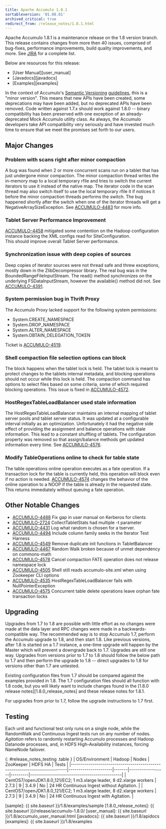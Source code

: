 ```yaml
---
title: Apache Accumulo 1.8.1
sortableversion: '01.08.01'
archived_critical: true
redirect_from: /release_notes/1.8.1.html
---
```


Apache Accumulo 1.8.1 is a maintenance release on the 1.8 version branch. This
release contains changes from more then 40 issues, comprised of bug-fixes,
performance improvements, build quality improvements, and more. See
[JIRA][JIRA_181] for a complete list.


Below are resources for this release:

* [User Manual][user_manual]
* [Javadocs][javadocs]
* [Examples][examples]

In the context of Accumulo's [Semantic Versioning][semver] [guidelines][api],
this is a "minor version". This means that new APIs have been created, some
deprecations may have been added, but no deprecated APIs have been removed.
Code written against 1.7.x should work against 1.8.0 -- binary compatibility
has been preserved with one exception of an already-deprecated Mock Accumulo
utility class. As always, the Accumulo developers take API compatibility
very seriously and have invested much time to ensure that we meet the promises set forth to our users.

## Major Changes

### Problem with scans right after minor compaction

A bug was found when 2 or more concurrent scans run on a tablet that
has just undergone minor compaction. The minor compaction thread
writes the in-memory map to a local temporary rfile and tries to
switch the current iterators to use it instead of the native map. The
iterator code in the scan thread may also switch itself to use the local
temporary rfile it if notices it before the minor compaction threads
performs the switch. The bug happened shortly after the switch when
one of the iterator threads will get a NegativeArraySizeException.
See [ACCUMULO-4483][ACCUMULO_4483] for more info.

### Tablet Server Performance Improvement

[ACCUMULO-4458][ACCUMULO_4458] mitigated some contention on the Hadoop 
configuration instance backing the XML configs read for SiteConfiguration.  
This should improve overall Tablet Server performance.

### Synchronization issue with deep copies of sources

Deep copies of iterator sources were not thread safe and threw
exceptions, mostly down in the ZlibDecompressor library.  The real bug
was in the BoundedRangeFileInputStream.  The read() method
synchronizes on the underlying FSDataInputStream, however the
available() method did not.   See [ACCUMULO-4391][ACCUMULO_4391].

### System permission bug in Thrift Proxy

The Accumulo Proxy lacked support for the following system permissions:

* System.CREATE_NAMESPACE
* System.DROP_NAMESPACE
* System.ALTER_NAMESPACE
* System.OBTAIN_DELEGATION_TOKEN

Ticket is [ACCUMULO-4519][ACCUMULO_4519].

### Shell compaction file selection options can block

The block happens when the tablet lock is held.  The tablet lock is
meant to protect changes to the tablets internal metadata, and
blocking operations should not occur while this lock is held.  The
compaction command has options to select files based on some
criteria, some of which required blocking operations.  This issue is
fixed in [ACCUMULO-4572][ACCUMULO_4572].

### HostRegexTableLoadBalancer used stale information

The HostRegexTableLoadBalancer maintains an internal mapping of tablet
server pools and tablet server status. It was updated at a
configurable interval initially as an optimization. Unfortunately it
had the negative side effect of providing the assignment and balance
operations with stale information.  This lead to a constant shuffling
of tablets.  The configuration property was removed so that
assign/balance methods get updated information every time.  See
[ACCUMULO-4576][ACCUMULO_4576]. 

### Modify TableOperations online to check for table state 

The table operations online operation executes as a fate
operation. If a transaction lock for the table is currently held,
this operation will block even if no action is needed. 
[ACCUMULO-4574][ACCUMULO_4574] changes the behavior of the online
operation to a NOOP if the table is already in the requested state.
This returns immediately without queuing a fate operation.

## Other Notable Changes

* [ACCUMULO-4488][ACCUMULO_4488] Fix gap in user manual on Kerberos for clients
* [ACCUMULO-2724][ACCUMULO_2724] CollectTabletStats had multiple -t parameter
* [ACCUMULO-4431][ACCUMULO_4431] Log what random is chosen for a tserver.
* [ACCUMULO-4494][ACCUMULO_4494] Include column family seeks in the Iterator Test Harness 
* [ACCUMULO-4549][ACCUMULO_4549] Remove duplicate init functions in TabletBalancer
* [ACCUMULO-4467][ACCUMULO_4467] Random Walk broken because of unmet dependency on commons-math
* [ACCUMULO-4578][ACCUMULO_4578] Cancel compaction FATE operation does not release namespace lock 
* [ACCUMULO-4505][ACCUMULO_4505] Shell still reads accumulo-site.xml when using Zookeeper CLI options 
* [ACCUMULO-4535][ACCUMULO_4535] HostRegexTableLoadBalancer fails with NullPointerException 
* [ACCUMULO-4575][ACCUMULO_4575] Concurrent table delete operations leave orphan fate transaction locks 

## Upgrading

Upgrades from 1.7 to 1.8 are possible with little effort as no changes were made at the data layer and RPC changes
were made in a backwards-compatible way. The recommended way is to stop Accumulo 1.7, perform the Accumulo upgrade to
1.8, and then start 1.8. Like previous versions, after 1.8 is started on a 1.7 instance, a one-time upgrade will
happen by the Master which will prevent a downgrade back to 1.7. Upgrades are still one way. Upgrades from versions
prior to 1.7 to 1.8 should follow the below path to 1.7 and then perform the upgrade to 1.8 -- direct upgrades to 1.8
for versions other than 1.7 are untested.

Existing configuration files from 1.7 should be compared against the examples provided in 1.8. The 1.7 configuration
files should all function with 1.8 code, but you will likely want to include changes found in the 
[1.8.0 release notes][1.8.0_release_notes] and these release notes for 1.8.1.

For upgrades from prior to 1.7, follow the upgrade instructions to 1.7 first.

## Testing

Each unit and functional test only runs on a single node, while the RandomWalk
and Continuous Ingest tests run on any number of nodes. *Agitation* refers to
randomly restarting Accumulo processes and Hadoop Datanode processes, and, in
HDFS High-Availability instances, forcing NameNode failover.

{: #release_notes_testing .table }
| OS/Environment                                                             | Hadoop               | Nodes | ZooKeeper        | HDFS HA | Tests                                        |
|----------------------------------------------------------------------------|----------------------|-------|------------------|---------|----------------------------------------------|
| CentOS7/openJDK1.8.0\_121/EC2; 1 m3.xlarge leader, 8 d2.xlarge workers     | 2.7.3                | 9     | 3.4.9            | No      | 24 HR Continuous Ingest without Agitation.  |
| CentOS7/openJDK1.8.0\_121/EC2; 1 m3.xlarge leader, 8 d2.xlarge workers     | 2.7.3                | 9     | 3.4.9            | No      | 24 HR Continuous Ingest with Agitation.     |

[JIRA_181]: https://issues.apache.org/jira/secure/ReleaseNote.jspa?projectId=12312121&version=12335830
[api]: https://github.com/apache/accumulo/blob/rel/1.8.1/README.md#api
[semver]: http://semver.org
[ACCUMULO_4483]: https://issues.apache.org/jira/browse/ACCUMULO-4483
[ACCUMULO_4458]: https://issues.apache.org/jira/browse/ACCUMULO-4458
[ACCUMULO_4391]: https://issues.apache.org/jira/browse/ACCUMULO-4391
[ACCUMULO_4519]: https://issues.apache.org/jira/browse/ACCUMULO-4519
[ACCUMULO_4572]: https://issues.apache.org/jira/browse/ACCUMULO-4572
[ACCUMULO_4576]: https://issues.apache.org/jira/browse/ACCUMULO-4576
[ACCUMULO_4574]: https://issues.apache.org/jira/browse/ACCUMULO-4574
[ACCUMULO_4488]: https://issues.apache.org/jira/browse/ACCUMULO-4488
[ACCUMULO_2724]: https://issues.apache.org/jira/browse/ACCUMULO-2724
[ACCUMULO_4431]: https://issues.apache.org/jira/browse/ACCUMULO-4431
[ACCUMULO_4494]: https://issues.apache.org/jira/browse/ACCUMULO-4494
[ACCUMULO_4549]: https://issues.apache.org/jira/browse/ACCUMULO-4549
[ACCUMULO_4467]: https://issues.apache.org/jira/browse/ACCUMULO-4467
[ACCUMULO_4578]: https://issues.apache.org/jira/browse/ACCUMULO-4578
[ACCUMULO_4505]: https://issues.apache.org/jira/browse/ACCUMULO-4505
[ACCUMULO_4575]: https://issues.apache.org/jira/browse/ACCUMULO-4575
[ACCUMULO_4535]: https://issues.apache.org/jira/browse/ACCUMULO-4535
[sample]: {{ site.baseurl }}/1.8/examples/sample
[1.8.0_release_notes]: {{ site.baseurl }}/release/accumulo-1.8.0/
[user_manual]: {{ site.baseurl }}/1.8/accumulo_user_manual.html
[javadocs]: {{ site.baseurl }}/1.8/apidocs
[examples]: {{ site.baseurl }}/1.8/examples

